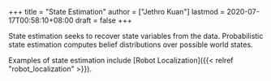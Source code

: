+++
title = "State Estimation"
author = ["Jethro Kuan"]
lastmod = 2020-07-17T00:58:10+08:00
draft = false
+++

State estimation seeks to recover state variables from the data.
Probabilistic state estimation computes belief distributions over
possible world states.

Examples of state estimation include [Robot Localization]({{< relref "robot_localization" >}}).
